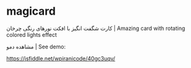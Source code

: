 # magicard
کارت شگفت انگیز با افکت نورهای رنگی چرخان | Amazing card with rotating colored lights effect

مشاهده دمو | See demo:

https://jsfiddle.net/wpiranicode/40gc3uqv/
